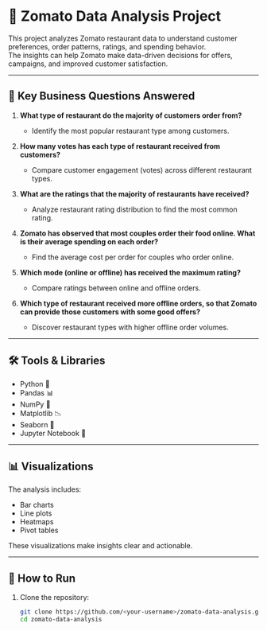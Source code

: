 # 🍴 Zomato Data Analysis Project

This project analyzes Zomato restaurant data to understand customer preferences, order patterns, ratings, and spending behavior.  
The insights can help Zomato make data-driven decisions for offers, campaigns, and improved customer satisfaction.

---

## 📌 Key Business Questions Answered

1. **What type of restaurant do the majority of customers order from?**  
   - Identify the most popular restaurant type among customers.

2. **How many votes has each type of restaurant received from customers?**  
   - Compare customer engagement (votes) across different restaurant types.

3. **What are the ratings that the majority of restaurants have received?**  
   - Analyze restaurant rating distribution to find the most common rating.

4. **Zomato has observed that most couples order their food online. What is their average spending on each order?**  
   - Find the average cost per order for couples who order online.

5. **Which mode (online or offline) has received the maximum rating?**  
   - Compare ratings between online and offline orders.

6. **Which type of restaurant received more offline orders, so that Zomato can provide those customers with some good offers?**  
   - Discover restaurant types with higher offline order volumes.

---

## 🛠️ Tools & Libraries
- Python 🐍
- Pandas 📊
- NumPy 🔢
- Matplotlib 📉
- Seaborn 🎨
- Jupyter Notebook 📓

---

## 📊 Visualizations
The analysis includes:
- Bar charts
- Line plots
- Heatmaps
- Pivot tables

These visualizations make insights clear and actionable.

---

## 🚀 How to Run

1. Clone the repository:
   ```bash
   git clone https://github.com/<your-username>/zomato-data-analysis.git
   cd zomato-data-analysis

